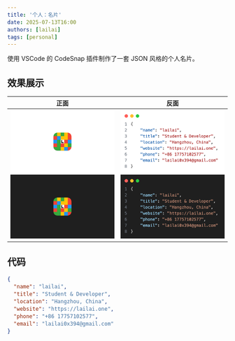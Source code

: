 ```yaml
---
title: '个人：名片'
date: 2025-07-13T16:00
authors: [lailai]
tags: [personal]
---
```


使用 VSCode 的 CodeSnap 插件制作了一套 JSON 风格的个人名片。

<!-- truncate -->

## 效果展示

|                                                          正面                                                          |                                                         反面                                                         |
| :--------------------------------------------------------------------------------------------------------------------: | :------------------------------------------------------------------------------------------------------------------: |
| ![](assets/business-card-front-light.png#gh-light-mode-only)![](assets/business-card-front-dark.png#gh-dark-mode-only) | ![](assets/business-card-back-light.png#gh-light-mode-only)![](assets/business-card-back-dark.png#gh-dark-mode-only) |

## 代码

```json title="business-card.json"
{
  "name": "lailai",
  "title": "Student & Developer",
  "location": "Hangzhou, China",
  "website": "https://lailai.one",
  "phone": "+86 17757102577",
  "email": "lailai0x394@gmail.com"
}
```
